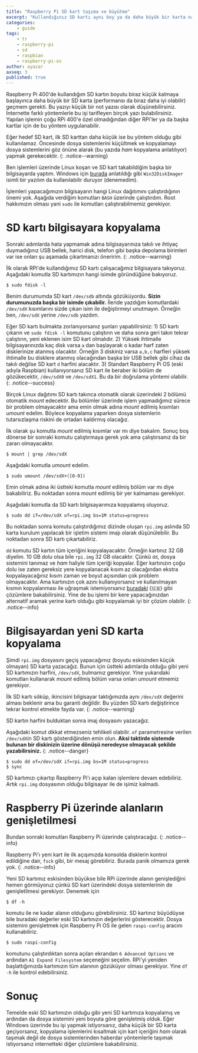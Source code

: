 ```yaml
---
title: "Raspberry Pi SD kart taşıma ve büyütme"
excerpt: "Kullandığınız SD kartı aynı boy ya da daha büyük bir karta nasıl taşıyabileceğinizi anlatıyorum."
categories:
    - guide
tags:
    - tr
    - raspberry-pi
    - sd
    - raspbian
    - raspberry-pi-os
author: ayazar
axseq: 3
published: true
---
```


Raspberry Pi 400'de kullandığım SD kartın boyutu biraz küçük kalmaya başlayınca
daha büyük bir SD karta (performansı da biraz daha iyi olabilir) geçmem gerekti.
Bu yazıyı küçük bir not yazısı olarak düşünebilirsiniz. İnternette farklı
yöntemlerle bu işi tarifleyen birçok yazı bulabilirsiniz. Yapılan işlemin çoğu
RPi 400'e özel olmadığından diğer RPi'ler ya da başka kartlar için de bu yöntem
uygulanabilir.

Eğer hedef SD kart, ilk SD karttan daha küçük ise bu yöntem
olduğu gibi kullanılamaz. Öncesinde dosya sistemlerini küçültmek ve kopyalamayı
dosya sistemlerini göz önüne alarak (bu yazıda *ham* kopyalama anlatılıyor)
yapmak gerekecektir.
{: .notice--warning}

Ben işlemleri üzerinde Linux koşan ve SD kart takabildiğim başka bir bilgisayarda
yaptım. Windows için [burada](https://peppe8o.com/raspberry-pi-migrating-to-larger-sd-card-with-windows-step-by-step-guide/)
anlatıldığı gibi `Win32DiskImager` isimli bir yazılım da kullanılabilir duruyor
(denemedim).

İşlemleri yapacağımızın bilgisayarın hangi Linux dağıtımını çalıştırdığının
önemi yok. Aşağıda verdiğim komutları `BASH` üzerinde çalıştırdım. Root hakkımızın
olması yani `sudo` ile komutları çalıştırabilmemiz gerekiyor.

# SD kartı bilgisayara kopyalama

Sonraki adımlarda hata yapmamak adına bilgisayarınıza takılı ve ihtiyaç duymadığınız
USB bellek, harici disk, telefon gibi başka depolama birimleri var ise onları
şu aşamada çıkartmanızı öneririm.
{: .notice--warning}

İlk olarak RPi'de kullandığımız SD kartı çalışacağımız bilgisayara takıyoruz.
Aşağıdaki komutla SD kartımızın hangi isimde göründüğüne bakıyoruz.

```console
$ sudo fdisk -l
```

Benim durumumda SD kart `/dev/sdb` altında gözüküyordu. **Sizin durumunuzda
başka bir isimde çıkabilir.** İleride yazdığım komutlardaki `/dev/sdX` kısımlarını
sizde çıkan isim ile değiştirmeyi unutmayın. Örneğin ben, `/dev/sdX` yerine
`/dev/sdb` yazdım.

Eğer SD kartı bulmakta zorlanıyorsanız şunları yapabilirsiniz: 1) SD kartı
çıkarın ve `sudo fdisk -l` komutunu çalıştırın ve daha sonra geri takın tekrar
çalıştırın, yeni eklenen isim SD kart olmalıdır. 2) Yüksek ihtimalle
bilgisayarınızda kaç disk varsa `a` dan başlayarak o kadar harf zaten disklerinize
atanmış olacaktır. Örneğin 3 diskiniz varsa `a,b,c` harfleri yüksek ihtimalle
bu disklere atanmış olacağından başka bir USB bellek gibi cihaz da takılı değilse
SD kart `d` harfini alacaktır. 3) Standart Raspberry Pi OS (eski adıyla Raspbian)
kullanıyorsanız SD kart ile beraber iki bölüm de gözükecektir, `/dev/sdX0`
ve `/dev/sdX1`. Bu da bir doğrulama yöntemi olabilir.
{: .notice--success}

Birçok Linux dağıtımı SD kartı takınca otomatik olarak üzerindeki 2 bölümü
otomatik *mount* edecektir. Bu bölümler üzerinde işlem yapmadığımız sürece
bir problem olmayacaktır ama emin olmak adına *mount* edilmiş kısımları *umount*
edelim. Böylece kopyalama yaparken dosya sistemlerin tutarsızlaşma riskini de
ortadan kaldırmış olacağız.

İlk olarak şu komutla *mount* edilmiş kısımlar var mı diye bakalım. Sonuç boş
dönerse bir sonraki komutu çalıştırmaya gerek yok ama çalıştırsanız da bir
zararı olmayacaktır.

```console
$ mount | grep /dev/sdX
```

Aşağıdaki komutla *umount* edelim.

```console
$ sudo umount /dev/sdX+([0-9])
```

Emin olmak adına iki üstteki komutla *mount* edilmiş bölüm var mı diye bakabiliriz.
Bu noktadan sonra *mount* edilmiş bir yer kalmaması gerekiyor.

Aşağıdaki komutla da SD kartı bilgisayarımıza kopyalamış oluyoruz.

```console
$ sudo dd if=/dev/sdX of=rpi.img bs=1M status=progress
```

Bu noktadan sonra komutu çalıştırdığımız dizinde oluşan `rpi.img` aslında SD karta
kurulum yapılacak bir işletim sistemi imajı olarak düşünülebilir. Bu noktadan
sonra SD kartı çıkartabiliriz.

`dd` komutu SD kartın tüm içeriğini kopyalayacaktır. Örneğin kartınız 32 GB diyelim.
10 GB dolu olsa bile `rpi.img` 32 GB olacaktır. Çünkü `dd`, dosya sistemini tanımaz
ve *ham* haliyle tüm içeriği kopyalar. Eğer kartınızın çoğu dolu ise zaten gereksiz
yere kopyalanacak kısım az olacağından ekstra kopyalayacağınız kısım zaman ve
boyut açısından çok problem olmayacaktır. Ama kartınızın çok azını kullanıyorsanız
ve kullanılmayan kısmın kopyalanması ile uğraşmak istemiyorsanız
[buradaki](https://serverfault.com/questions/439128/dd-on-entire-disk-but-do-not-want-empty-portion)
(🇬🇧)
gibi çözümlere bakabilirsiniz. Yine de bu işlemi bir kere yapacağınızdan alternatif
aramak yerine kartı olduğu gibi kopyalamak iyi bir çözüm olabilir.
{: .notice--info}

# Bilgisayardan yeni SD karta kopyalama

Şimdi `rpi.img` dosyasını geçiş yapacağımız (boyutu eskisinden küçük olmayan)
SD karta yazacağız. Bunun için üstteki adımlarda olduğu gibi yeni SD kartımızın
harfini, `/dev/sdX`, bulmamız gerekiyor. Yine yukarıdaki komutları kullanarak
*mount* edilmiş bölüm varsa onları *umount* etmemiz gerekiyor.

İlk SD kartı söküp, ikincisini bilgisayar taktığımızda aynı `/dev/sdX` değerini
alması beklenir ama bu garanti değildir. Bu yüzden SD kartı değiştirince
tekrar kontrol etmekte fayda var.
{: .notice--warning}

SD kartın harfini bulduktan sonra imaj dosyasını yazacağız.

Aşağıdaki komut dikkat etmezseniz tehlikeli olabilir. `of` parametresine verilen
`/dev/sdX`in SD kartı gösterdiğinden emin olun. **Aksi taktirde sistemde bulunan
bir diskinizin üzerine dönüşü neredeyse olmayacak şekilde yazabilirsiniz.**
{: .notice--danger}

```console
$ sudo dd of=/dev/sdX if=rpi.img bs=1M status=progress
$ sync
```

SD kartımızı çıkartıp Raspberry Pi'ı açıp kalan işlemlere devam edebiliriz. Artık
`rpi.img` dosyasının olduğu bilgisayar ile de işimiz kalmadı.

# Raspberry Pi üzerinde alanların genişletilmesi

Bundan sonraki komutları Raspberry Pi üzerinde çalıştıracağız.
{: .notice--info}

Raspberry Pi'ı yeni kart ile ilk açışımızda konsolda disklerin kontrol edildiğine
dair, `fsck` gibi, bir mesaj görebiliriz. Burada panik olmamıza gerek yok.
{: .notice--info}

Yeni SD kartımız eskisinden büyükse bile RPi üzerinde alanın genişlediğini
hemen görmüyoruz çünkü SD kart üzerindeki dosya sistemlerinin de genişletilmesi
gerekiyor. Denemek için

```console
$ df -h
```

komutu ile ne kadar alanın olduğunu görebilirsiniz. SD kartınız büyüdüyse bile
buradaki değerler eski SD kartınızın değerlerini gösterecektir. Dosya sistemini
genişletmek için Raspberry Pi OS ile gelen `raspi-config` aracını kullanabiliriz.

```console
$ sudo raspi-config
```

komutunu çalıştırdıktan sonra açılan ekrandan
`6 Advanced Options` ve ardından `A1 Expand Filesystem` seçeneğini seçelim.
RPi'yi yeniden başlattığımızda kartımızın tüm alanının gözüküyor olması gerekiyor.
Yine `df -h` ile kontrol edebilirsiniz.

# Sonuç

Temelde eski SD kartımızın olduğu gibi yeni SD kartımıza kopyalamış ve ardından
da dosya sistemini yeni boyuta göre genişletmiş olduk. Eğer Windows üzerinde
bu işi yapmak istiyorsanız, daha küçük bir SD karta geçiyorsanız, kopyalama
işlemlerini kısaltmak için kart içeriğini *ham* olarak taşımak değil de dosya
sistemlerinden haberdar yöntemlerle taşımak istiyorsanız internetteki diğer
çözümlere bakabilirsiniz.
